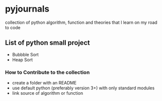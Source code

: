# pyjournals

collection of python algorithm, function and theories that I learn on my road to code

## List of python small project

* Bubbble Sort
* Heap Sort

### How to Contribute to the collection
* create a folder with an README
* use default python (preferably version 3+) with only standard modules
* link source of algorithm or function       

